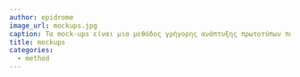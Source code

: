 ```yaml
---
author: epidrome
image_url: mockups.jpg
caption: Τα mock-ups είναι μια μεθόδος γρήγορης ανάπτυξης πρωτοτύπων που βοηθά τους σχεδιαστές διαδραστικών συστημάτων να μεταφέρουν ιδέες που έχουν σχεδιάσει αρχικά σε χαρτί ή διαφάνειες στον τρισδιάστατο πραγματικό χώρο, όπως για παράδειγμα η θέση των κουμπιών και της οθόνης για τη διεπαφή μιας κινητής συσκευής.
title: mockups
categories:
  - method
---
```

